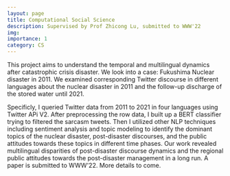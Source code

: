 ```yaml
---
layout: page
title: Computational Social Science
description: Supervised by Prof Zhicong Lu, submitted to WWW'22
img: 
importance: 1
category: CS
---
```


This project aims to understand the temporal and multilingual dynamics after catastrophic crisis disaster. We look into a case: Fukushima Nuclear disaster in 2011. We examined corresponding Twitter discourse in different languages about the nuclear disaster in 2011 and the follow-up discharge of the stored water until 2021.

Specificly, I queried Twitter data from 2011 to 2021 in four languages using Twitter APi V2. After preprocessing the row data, I built up a BERT classifier trying to filtered the sarcasm tweets. Then I utilized other NLP techniques including sentiment analysis and topic modeling to identify the dominant topics of the nuclear disaster, post-disaster discourses, and the public attitudes towards these topics in different time phases. Our work revealed multilingual disparities of post-disaster discourse dynamics and the regional public attitudes towards the post-disaster management in a long run. A paper is submitted to WWW'22. More details to come.
